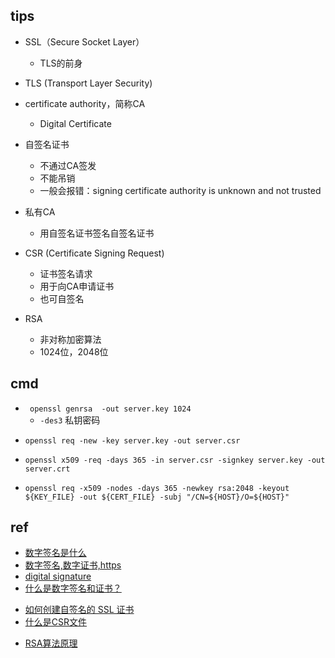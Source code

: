 ## tips

+ SSL（Secure Socket Layer）
    + TLS的前身
+ TLS (Transport Layer Security)

+ certificate authority，简称CA
    + Digital Certificate

+ 自签名证书
    + 不通过CA签发
    + 不能吊销
    + 一般会报错：signing certificate authority is unknown and not trusted

+ 私有CA
    + 用自签名证书签名自签名证书

+ CSR (Certificate Signing Request)
    + 证书签名请求
    + 用于向CA申请证书
    + 也可自签名

+ RSA
    + 非对称加密算法 
    + 1024位，2048位

##  cmd
<!-- 生成私钥 -->
+ ` openssl genrsa  -out server.key 1024`
    + `-des3` 私钥密码
<!-- 生成CSR -->
+ `openssl req -new -key server.key -out server.csr`
<!-- 自签名CSR 生成证书crt-->
+ `openssl x509 -req -days 365 -in server.csr -signkey server.key -out server.crt`
<!-- 生成私钥和自签名证书 -->
+ `openssl req -x509 -nodes -days 365 -newkey rsa:2048 -keyout ${KEY_FILE} -out ${CERT_FILE} -subj "/CN=${HOST}/O=${HOST}"`

## ref
<!-- 数字签名 -->
+ [数字签名是什么](http://www.ruanyifeng.com/blog/2011/08/what_is_a_digital_signature.html)
+ [数字签名,数字证书,https](http://www.ruanyifeng.com/blog/2011/08/what_is_a_digital_signature.html)
+ [digital signature](http://www.youdzone.com/signature.html)
+ [什么是数字签名和证书？](https://www.jianshu.com/p/9db57e761255)
<!-- 证书 -->
+ [如何创建自签名的 SSL 证书](https://www.jianshu.com/p/e5f46dcf4664)
+ [什么是CSR文件](https://www.jianshu.com/p/66d84ca65f41)

<!-- 加密算法 -->
+ [RSA算法原理](http://www.ruanyifeng.com/blog/2013/06/rsa_algorithm_part_one.html)